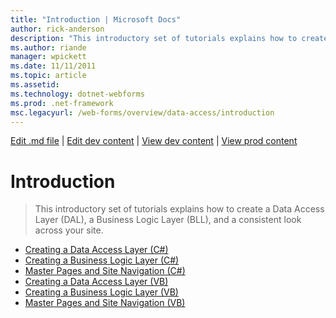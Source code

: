 ```yaml
---
title: "Introduction | Microsoft Docs"
author: rick-anderson
description: "This introductory set of tutorials explains how to create a Data Access Layer (DAL), a Business Logic Layer (BLL), and a consistent look across your site."
ms.author: riande
manager: wpickett
ms.date: 11/11/2011
ms.topic: article
ms.assetid: 
ms.technology: dotnet-webforms
ms.prod: .net-framework
msc.legacyurl: /web-forms/overview/data-access/introduction
---
```

[Edit .md file](C:\Projects\msc\dev\Msc.Www\Web.ASP\App_Data\github\web-forms\overview\data-access\index.md) | [Edit dev content](http://www.aspdev.net/umbraco#/content/content/edit/35790) | [View dev content](http://docs.aspdev.net/tutorials/web-forms/overview/data-access/introduction/index.html) | [View prod content](http://www.asp.net/web-forms/overview/data-access/introduction)

Introduction
====================
> This introductory set of tutorials explains how to create a Data Access Layer (DAL), a Business Logic Layer (BLL), and a consistent look across your site.


- [Creating a Data Access Layer (C#)](creating-a-data-access-layer-cs.md)
- [Creating a Business Logic Layer (C#)](creating-a-business-logic-layer-cs.md)
- [Master Pages and Site Navigation (C#)](master-pages-and-site-navigation-cs.md)
- [Creating a Data Access Layer (VB)](creating-a-data-access-layer-vb.md)
- [Creating a Business Logic Layer (VB)](creating-a-business-logic-layer-vb.md)
- [Master Pages and Site Navigation (VB)](master-pages-and-site-navigation-vb.md)